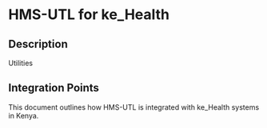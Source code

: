 # HMS-UTL for ke_Health

## Description

Utilities

## Integration Points

This document outlines how HMS-UTL is integrated with ke_Health systems in Kenya.
